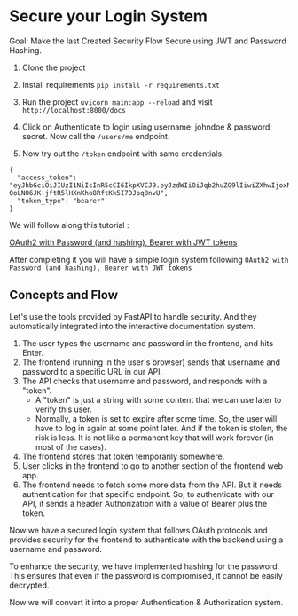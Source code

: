 # Secure your Login System

Goal: Make the last Created Security Flow Secure using JWT and Password Hashing.

1. Clone the project
2. Install requirements `pip install -r requirements.txt`
3. Run the project `uvicorn main:app --reload` and visit `http://localhost:8000/docs`
4. Click on Authenticate to login using username: johndoe & password: secret. Now call the `/users/me` endpoint.

5. Now try out the `/token` endpoint with same credentials.

```
{
  "access_token": "eyJhbGciOiJIUzI1NiIsInR5cCI6IkpXVCJ9.eyJzdWIiOiJqb2huZG9lIiwiZXhwIjoxNzA1Mzg1MTM1fQ.Nt1M-QoLNO6JK-jftR5lHXnKho8RftKk5I7DJpq8nvU",
  "token_type": "bearer"
}
```

We will follow along this tutorial :

[OAuth2 with Password (and hashing), Bearer with JWT tokens](https://fastapi.tiangolo.com/tutorial/security/oauth2-jwt/)

After completing it you will have a simple login system following `OAuth2 with Password (and hashing), Bearer with JWT tokens`

## Concepts and Flow

Let's use the tools provided by FastAPI to handle security. And they automatically integrated into the interactive documentation system.

1. The user types the username and password in the frontend, and hits Enter.
2. The frontend (running in the user's browser) sends that username and password to a specific URL in our API.
3. The API checks that username and password, and responds with a "token".
   - A "token" is just a string with some content that we can use later to verify this user.
   - Normally, a token is set to expire after some time.
     So, the user will have to log in again at some point later.
     And if the token is stolen, the risk is less. It is not like a permanent key that will work forever (in most of the cases).
4. The frontend stores that token temporarily somewhere.
5. User clicks in the frontend to go to another section of the frontend web app.
6. The frontend needs to fetch some more data from the API.
   But it needs authentication for that specific endpoint.
   So, to authenticate with our API, it sends a header Authorization with a value of Bearer plus the token.


Now we have a secured login system that follows OAuth protocols and provides security for the frontend to authenticate with the backend using a username and password.

To enhance the security, we have implemented hashing for the password. This ensures that even if the password is compromised, it cannot be easily decrypted.

Now we will convert it into a proper Authentication & Authorization system. 
